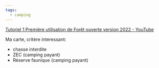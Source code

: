 ```yaml
---
tags:
  - camping
---
```

[Tutoriel 1 Première utilisation de Forêt ouverte version 2022 - YouTube](https://www.youtube.com/watch?v=oVPrdHI_oHI&list=PLX6mURiSjXP7VQvdJbt2Yei7mEh1NqZrI&index=2)



Ma carte, critère interessant:
- chasse interdite
- ZEC (camping payant)
- Réserve faunique (camping payant)